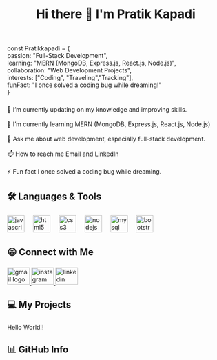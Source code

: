 <h1 align="center">Hi there 👋 I'm Pratik Kapadi</h1>

###

<p align="left"></p>

###

<br clear="both">

<p align="left">const Pratikkapadi = {<br>    passion: "Full-Stack Development",<br>    learning: "MERN (MongoDB, Express.js, React.js, Node.js)",<br>    collaboration: "Web Development Projects",<br>    interests: ["Coding", "Traveling","Tracking"],<br>    funFact: "I once solved a coding bug while dreaming!"<br>}</p>

###

<p align="left">🔭 I’m currently updating on my knowledge and improving skills.<br><br>🌱 I’m currently learning MERN (MongoDB, Express.js, React.js, Node.js)<br><br>💬 Ask me about web development, especially full-stack development.<br><br>📫 How to reach me Email and LinkedIn<br><br>⚡ Fun fact I once solved a coding bug while dreaming.</p>

###

<h2 align="left">🛠️ Languages & Tools</h2>

###

<div align="left">
  <img src="https://cdn.jsdelivr.net/gh/devicons/devicon/icons/javascript/javascript-plain.svg" height="40" alt="javascript logo"  />
  <img width="12" />
  <img src="https://cdn.jsdelivr.net/gh/devicons/devicon/icons/html5/html5-original.svg" height="40" alt="html5 logo"  />
  <img width="12" />
  <img src="https://cdn.jsdelivr.net/gh/devicons/devicon/icons/css3/css3-original.svg" height="40" alt="css3 logo"  />
  <img width="12" />
  <img src="https://cdn.jsdelivr.net/gh/devicons/devicon/icons/nodejs/nodejs-plain-wordmark.svg" height="40" alt="nodejs logo"  />
  <img width="12" />
  <img src="https://cdn.jsdelivr.net/gh/devicons/devicon/icons/mysql/mysql-original-wordmark.svg" height="40" alt="mysql logo"  />
  <img width="12" />
  <img src="https://cdn.jsdelivr.net/gh/devicons/devicon/icons/bootstrap/bootstrap-original.svg" height="40" alt="bootstrap logo"  />
</div>

###

<h2 align="left">😁 Connect with Me</h2>

###

<div align="left">
  <a href="pratikkapdi13@gmail.com " target="_blank">
    <img src="https://raw.githubusercontent.com/maurodesouza/profile-readme-generator/master/src/assets/icons/social/gmail/default.svg" width="52" height="40" alt="gmail logo"  />
  </a>
  <a href="pratik.kapdi.025" target="_blank">
    <img src="https://raw.githubusercontent.com/maurodesouza/profile-readme-generator/master/src/assets/icons/social/instagram/default.svg" width="52" height="40" alt="instagram logo"  />
  </a>
  <a href="pratik-kapadi" target="_blank">
    <img src="https://raw.githubusercontent.com/maurodesouza/profile-readme-generator/master/src/assets/icons/social/linkedin/default.svg" width="52" height="40" alt="linkedin logo"  />
  </a>
</div>

###

<h2 align="left">💻 My Projects</h2>

###

<p align="left">Hello World!!</p>

###

<h2 align="left">📊 GitHub Info</h2>

###
